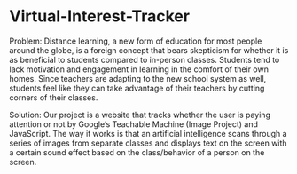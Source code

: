 # Virtual-Interest-Tracker

Problem:
Distance learning, a new form of education for most people around the globe, is a foreign concept that bears skepticism for whether it is as beneficial to students compared to in-person classes. Students tend to lack motivation and engagement in learning in the comfort of their own homes. Since teachers are adapting to the new school system as well, students feel like they can take advantage of their teachers by cutting corners of their classes. 

Solution: 
Our project is a website that tracks whether the user is paying attention or not by Google’s Teachable Machine (Image Project) and JavaScript. The way it works is that an artificial intelligence scans through a series of images from separate classes and displays text on the screen with a certain sound effect based on the class/behavior of a person on the screen. 
